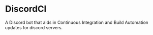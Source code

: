 # DiscordCI
A Discord bot that aids in Continuous Integration and Build Automation updates for discord servers.
